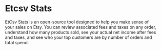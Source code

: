 # Etcsv Stats

EtCsv Stats is an open-source tool designed to help you make sense of your sales on Etsy. You can review associated fees and taxes on any order, understand how many products sold, see your actual net income after fees and taxes, and see who your top customers are by number of orders and total spend.
